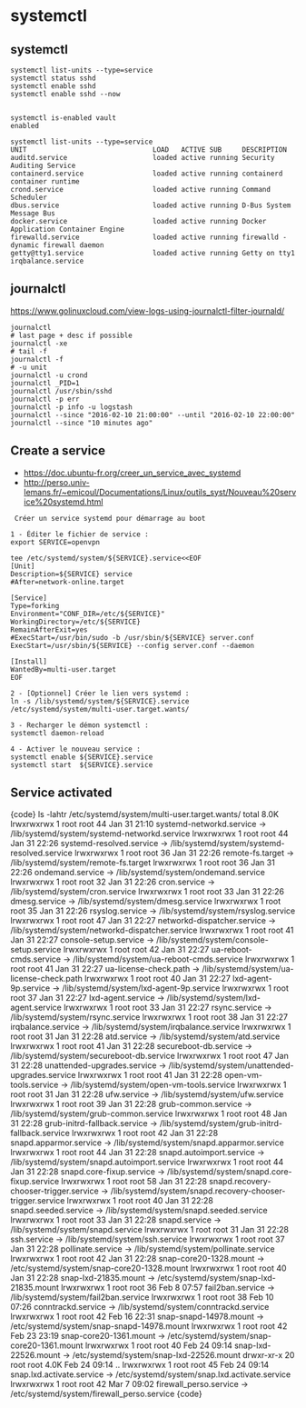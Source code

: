 # systemctl

## systemctl
```
systemctl list-units --type=service
systemctl status sshd
systemctl enable sshd 
systemctl enable sshd --now


systemctl is-enabled vault
enabled

systemctl list-units --type=service
UNIT                               LOAD   ACTIVE SUB     DESCRIPTION
auditd.service                     loaded active running Security Auditing Service
containerd.service                 loaded active running containerd container runtime
crond.service                      loaded active running Command Scheduler
dbus.service                       loaded active running D-Bus System Message Bus
docker.service                     loaded active running Docker Application Container Engine
firewalld.service                  loaded active running firewalld - dynamic firewall daemon
getty@tty1.service                 loaded active running Getty on tty1
irqbalance.service
```

## journalctl
https://www.golinuxcloud.com/view-logs-using-journalctl-filter-journald/
```
journalctl
# last page + desc if possible
journalctl -xe
# tail -f
journalctl -f
# -u unit
journalctl -u crond
journalctl _PID=1
journalctl /usr/sbin/sshd
journalctl -p err
journalctl -p info -u logstash
journalctl --since "2016-02-10 21:00:00" --until "2016-02-10 22:00:00"
journalctl --since "10 minutes ago"
```

## Create a service

* https://doc.ubuntu-fr.org/creer_un_service_avec_systemd
* http://perso.univ-lemans.fr/~emicoul/Documentations/Linux/outils_syst/Nouveau%20service%20systemd.html
```
 Créer un service systemd pour démarrage au boot

1 - Éditer le fichier de service :
export SERVICE=openvpn

tee /etc/systemd/system/${SERVICE}.service<<EOF
[Unit]
Description=${SERVICE} service
#After=network-online.target

[Service]
Type=forking
Environment="CONF_DIR=/etc/${SERVICE}"
WorkingDirectory=/etc/${SERVICE}
RemainAfterExit=yes
#ExecStart=/usr/bin/sudo -b /usr/sbin/${SERVICE} server.conf
ExecStart=/usr/sbin/${SERVICE} --config server.conf --daemon

[Install]
WantedBy=multi-user.target
EOF

2 - [Optionnel] Créer le lien vers systemd :
ln -s /lib/systemd/system/${SERVICE}.service /etc/systemd/system/multi-user.target.wants/

3 - Recharger le démon systemctl :
systemctl daemon-reload

4 - Activer le nouveau service :
systemctl enable ${SERVICE}.service 
systemctl start  ${SERVICE}.service 
```

## Service activated
{code}
ls -lahtr /etc/systemd/system/multi-user.target.wants/
total 8.0K
lrwxrwxrwx  1 root root   44 Jan 31 21:10 systemd-networkd.service -> /lib/systemd/system/systemd-networkd.service
lrwxrwxrwx  1 root root   44 Jan 31 22:26 systemd-resolved.service -> /lib/systemd/system/systemd-resolved.service
lrwxrwxrwx  1 root root   36 Jan 31 22:26 remote-fs.target -> /lib/systemd/system/remote-fs.target
lrwxrwxrwx  1 root root   36 Jan 31 22:26 ondemand.service -> /lib/systemd/system/ondemand.service
lrwxrwxrwx  1 root root   32 Jan 31 22:26 cron.service -> /lib/systemd/system/cron.service
lrwxrwxrwx  1 root root   33 Jan 31 22:26 dmesg.service -> /lib/systemd/system/dmesg.service
lrwxrwxrwx  1 root root   35 Jan 31 22:26 rsyslog.service -> /lib/systemd/system/rsyslog.service
lrwxrwxrwx  1 root root   47 Jan 31 22:27 networkd-dispatcher.service -> /lib/systemd/system/networkd-dispatcher.service
lrwxrwxrwx  1 root root   41 Jan 31 22:27 console-setup.service -> /lib/systemd/system/console-setup.service
lrwxrwxrwx  1 root root   42 Jan 31 22:27 ua-reboot-cmds.service -> /lib/systemd/system/ua-reboot-cmds.service
lrwxrwxrwx  1 root root   41 Jan 31 22:27 ua-license-check.path -> /lib/systemd/system/ua-license-check.path
lrwxrwxrwx  1 root root   40 Jan 31 22:27 lxd-agent-9p.service -> /lib/systemd/system/lxd-agent-9p.service
lrwxrwxrwx  1 root root   37 Jan 31 22:27 lxd-agent.service -> /lib/systemd/system/lxd-agent.service
lrwxrwxrwx  1 root root   33 Jan 31 22:27 rsync.service -> /lib/systemd/system/rsync.service
lrwxrwxrwx  1 root root   38 Jan 31 22:27 irqbalance.service -> /lib/systemd/system/irqbalance.service
lrwxrwxrwx  1 root root   31 Jan 31 22:28 atd.service -> /lib/systemd/system/atd.service
lrwxrwxrwx  1 root root   41 Jan 31 22:28 secureboot-db.service -> /lib/systemd/system/secureboot-db.service
lrwxrwxrwx  1 root root   47 Jan 31 22:28 unattended-upgrades.service -> /lib/systemd/system/unattended-upgrades.service
lrwxrwxrwx  1 root root   41 Jan 31 22:28 open-vm-tools.service -> /lib/systemd/system/open-vm-tools.service
lrwxrwxrwx  1 root root   31 Jan 31 22:28 ufw.service -> /lib/systemd/system/ufw.service
lrwxrwxrwx  1 root root   39 Jan 31 22:28 grub-common.service -> /lib/systemd/system/grub-common.service
lrwxrwxrwx  1 root root   48 Jan 31 22:28 grub-initrd-fallback.service -> /lib/systemd/system/grub-initrd-fallback.service
lrwxrwxrwx  1 root root   42 Jan 31 22:28 snapd.apparmor.service -> /lib/systemd/system/snapd.apparmor.service
lrwxrwxrwx  1 root root   44 Jan 31 22:28 snapd.autoimport.service -> /lib/systemd/system/snapd.autoimport.service
lrwxrwxrwx  1 root root   44 Jan 31 22:28 snapd.core-fixup.service -> /lib/systemd/system/snapd.core-fixup.service
lrwxrwxrwx  1 root root   58 Jan 31 22:28 snapd.recovery-chooser-trigger.service -> /lib/systemd/system/snapd.recovery-chooser-trigger.service
lrwxrwxrwx  1 root root   40 Jan 31 22:28 snapd.seeded.service -> /lib/systemd/system/snapd.seeded.service
lrwxrwxrwx  1 root root   33 Jan 31 22:28 snapd.service -> /lib/systemd/system/snapd.service
lrwxrwxrwx  1 root root   31 Jan 31 22:28 ssh.service -> /lib/systemd/system/ssh.service
lrwxrwxrwx  1 root root   37 Jan 31 22:28 pollinate.service -> /lib/systemd/system/pollinate.service
lrwxrwxrwx  1 root root   42 Jan 31 22:28 snap-core20-1328.mount -> /etc/systemd/system/snap-core20-1328.mount
lrwxrwxrwx  1 root root   40 Jan 31 22:28 snap-lxd-21835.mount -> /etc/systemd/system/snap-lxd-21835.mount
lrwxrwxrwx  1 root root   36 Feb  8 07:57 fail2ban.service -> /lib/systemd/system/fail2ban.service
lrwxrwxrwx  1 root root   38 Feb 10 07:26 conntrackd.service -> /lib/systemd/system/conntrackd.service
lrwxrwxrwx  1 root root   42 Feb 16 22:31 snap-snapd-14978.mount -> /etc/systemd/system/snap-snapd-14978.mount
lrwxrwxrwx  1 root root   42 Feb 23 23:19 snap-core20-1361.mount -> /etc/systemd/system/snap-core20-1361.mount
lrwxrwxrwx  1 root root   40 Feb 24 09:14 snap-lxd-22526.mount -> /etc/systemd/system/snap-lxd-22526.mount
drwxr-xr-x 20 root root 4.0K Feb 24 09:14 ..
lrwxrwxrwx  1 root root   45 Feb 24 09:14 snap.lxd.activate.service -> /etc/systemd/system/snap.lxd.activate.service
lrwxrwxrwx  1 root root   42 Mar  7 09:02 firewall_perso.service -> /etc/systemd/system/firewall_perso.service
{code}





